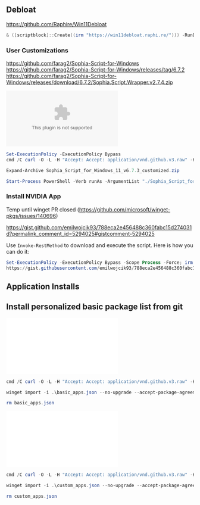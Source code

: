 
## Debloat
https://github.com/Raphire/Win11Debloat

``` powershell
& ([scriptblock]::Create((irm "https://win11debloat.raphi.re/"))) -RunDefaults -Silent
```

### User Customizations

https://github.com/farag2/Sophia-Script-for-Windows
https://github.com/farag2/Sophia-Script-for-Windows/releases/tag/6.7.2
https://github.com/farag2/Sophia-Script-for-Windows/releases/download/6.7.2/Sophia.Script.Wrapper.v2.7.4.zip

![Sophia Script for Windows 11 Customized](../../artifacts/win11-debloat/Sophia_Script_for_Windows_11_v6.7.2_customized.zip)

``` powershell
Set-ExecutionPolicy -ExecutionPolicy Bypass
cmd /C curl -O -L -H "Accept: Accept: application/vnd.github.v3.raw" -H "Authorization: Bearer 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" https://api.github.com/repos/jhomen368/home-docs/contents/windows/files/Sophia_Script_for_Windows_11_v6.7.3_customized.zip

Expand-Archive Sophia_Script_for_Windows_11_v6.7.3_customized.zip

Start-Process PowerShell -Verb runAs -ArgumentList "./Sophia_Script_for_Windows_11_v6.7.3_customized/Sophia.ps1"
```

### Install NVIDIA App
Temp until winget PR closed (https://github.com/microsoft/winget-pkgs/issues/140696)

https://gist.github.com/emilwojcik93/788eca2e456488c360fabc15d274031d?permalink_comment_id=5294025#gistcomment-5294025

Use `Invoke-RestMethod` to download and execute the script. Here is how you can do it:

```powershell
Set-ExecutionPolicy -ExecutionPolicy Bypass -Scope Process -Force; irm 
https://gist.githubusercontent.com/emilwojcik93/788eca2e456488c360fabc15d274031d/raw/Install-NvidiaApp.ps1 | iex
```

## Application Installs

## Install personalized basic package list from git

![basic_apps.json](../../artifacts/winget/basic_apps.json)

``` powershell
cmd /C curl -O -L -H "Accept: Accept: application/vnd.github.v3.raw" -H "Authorization: Bearer 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" https://api.github.com/repos/jhomen368/home-docs/contents/windows/files/basic_apps.json

winget import -i .\basic_apps.json --no-upgrade --accept-package-agreements --accept-source-agreements

rm basic_apps.json
```


![custom_apps.json](../../artifacts/winget/custom_apps.json)

``` powershell
cmd /C curl -O -L -H "Accept: Accept: application/vnd.github.v3.raw" -H "Authorization: Bearer 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" https://api.github.com/repos/jhomen368/home-docs/contents/windows/files/custom_apps.json

winget import -i .\custom_apps.json --no-upgrade --accept-package-agreements --accept-source-agreements

rm custom_apps.json
```
